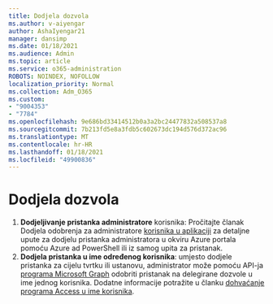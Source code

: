 ```yaml
---
title: Dodjela dozvola
ms.author: v-aiyengar
author: AshaIyengar21
manager: dansimp
ms.date: 01/18/2021
ms.audience: Admin
ms.topic: article
ms.service: o365-administration
ROBOTS: NOINDEX, NOFOLLOW
localization_priority: Normal
ms.collection: Adm_O365
ms.custom:
- "9004353"
- "7784"
ms.openlocfilehash: 9e686bd33414512b0a3a2bc24477832a508537a8
ms.sourcegitcommit: 7b213fd5e8a3fdb5c602673dc194d576d372ac96
ms.translationtype: MT
ms.contentlocale: hr-HR
ms.lasthandoff: 01/18/2021
ms.locfileid: "49900836"
---
```

# <a name="grant-permissions"></a>Dodjela dozvola

1. **Dodjeljivanje pristanka administratore** korisnika: Pročitajte članak Dodjela odobrenja za administratore [korisnika u aplikaciji](https://docs.microsoft.com/azure/active-directory/manage-apps/grant-admin-consent) za detaljne upute za dodjelu pristanka administratora u okviru Azure portala pomoću Azure ad PowerShell ili iz samog upita za pristanak.
1. **Dodjela pristanka u ime određenog korisnika**: umjesto dodjele pristanka za cijelu tvrtku ili ustanovu, administrator može pomoću API-ja [programa Microsoft Graph](https://docs.microsoft.com/graph/use-the-api) odobriti pristanak na delegirane dozvole u ime jednog korisnika. Dodatne informacije potražite u članku [dohvaćanje programa Access u ime korisnika](https://docs.microsoft.com/graph/auth-v2-user).